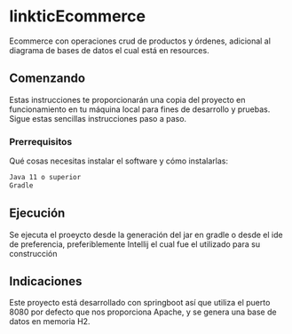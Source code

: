 # linkticEcommerce

Ecommerce con operaciones crud de productos y órdenes, adicional al diagrama de bases de datos el cual está en resources.

## Comenzando

Estas instrucciones te proporcionarán una copia del proyecto en funcionamiento en tu máquina local para fines de desarrollo y pruebas. Sigue estas sencillas instrucciones paso a paso.

### Prerrequisitos

Qué cosas necesitas instalar el software y cómo instalarlas:

```bash
Java 11 o superior
Gradle
```

## Ejecución

Se ejecuta el proeycto desde la generación del jar en gradle o desde el ide de preferencia, preferiblemente Intellij el cual fue el utilizado para su construcción

## Indicaciones

Este proyecto está desarrollado con springboot así que utiliza el puerto 8080 por defecto que nos proporciona Apache, y se genera una base de datos en memoria H2.